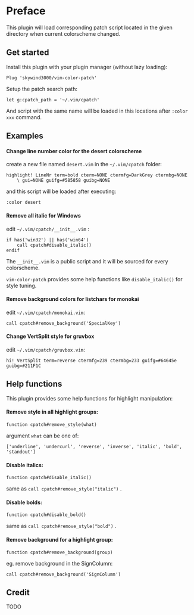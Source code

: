 # Preface

This plugin will load corresponding patch script located in the given directory when current colorscheme changed.

## Get started

Install this plugin with your plugin manager (without lazy loading):

```VimL
Plug 'skywind3000/vim-color-patch'
```

Setup the patch search path:

```VimL
let g:cpatch_path = '~/.vim/cpatch'
```

And script with the same name will be loaded in this locations after `:color xxx` command.


## Examples

#### Change line number color for the desert colorscheme

create a new file named `desert.vim` in the `~/.vim/cpatch` folder:

```viml
highlight! LineNr term=bold cterm=NONE ctermfg=DarkGrey ctermbg=NONE 
	\ gui=NONE guifg=#585858 guibg=NONE
```

and this script will be loaded after executing:

```VimL
:color desert
```

#### Remove all italic for Windows

edit `~/.vim/cpatch/__init__.vim` :

```VimL
if has('win32') || has('win64')
    call cpatch#disable_italic()
endif
```

The `__init__.vim` is a public script and it will be sourced for every colorscheme.

`vim-color-patch` provides some help functions like `disable_italic()` for style tuning.

#### Remove background colors for listchars for monokai

edit `~/.vim/cpatch/monokai.vim`:

```VimL
call cpatch#remove_background('SpecialKey')
```

#### Change VertSplit style for gruvbox

edit `~/.vim/cpatch/gruvbox.vim`:

```VimL
hi! VertSplit term=reverse ctermfg=239 ctermbg=233 guifg=#64645e guibg=#211F1C
```


## Help functions

This plugin provides some help functions for highlight manipulation:

#### Remove style in all highlight groups:

```VimL
function cpatch#remove_style(what)
```

argument `what` can be one of: 

    ['underline', 'undercurl', 'reverse', 'inverse', 'italic', 'bold', 'standout']
  
#### Disable italics:

```VimL
function cpatch#disable_italic()
```

same as `call cpatch#remove_style("italic")` .

#### Disable bolds:
 
```VimL
function cpatch#disable_bold()
```

same as `call cpatch#remove_style("bold")` .

#### Remove background for a highlight group:

```VimL
function cpatch#remove_background(group)
```

eg. remove background in the SignColumn:

```VimL
call cpatch#remove_background('SignColumn')
```

## Credit

TODO
